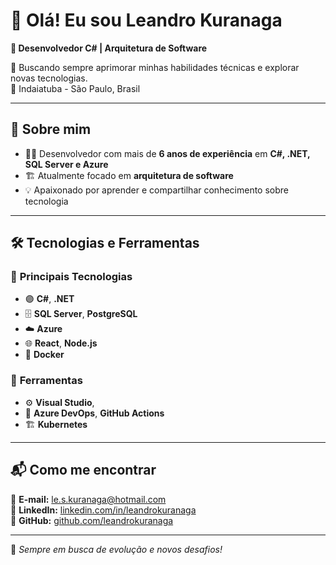# 👋 Olá! Eu sou Leandro Kuranaga

**🚀 Desenvolvedor C# | Arquitetura de Software**

🎯 Buscando sempre aprimorar minhas habilidades técnicas e explorar novas tecnologias.  
📍 Indaiatuba - São Paulo, Brasil

---

## 🚀 Sobre mim
- 👨‍💻 Desenvolvedor com mais de **6 anos de experiência** em **C#, .NET, SQL Server e Azure**  
- 🏗️ Atualmente focado em **arquitetura de software**  
- 💡 Apaixonado por aprender e compartilhar conhecimento sobre tecnologia  

---

## 🛠️ Tecnologias e Ferramentas

### 📌 **Principais Tecnologias**
- 🟣 **C#**, **.NET**
- 🗄️ **SQL Server**, **PostgreSQL**
- ☁️ **Azure**
- 🌐 **React**, **Node.js**
- 🐳 **Docker**

### 🔧 **Ferramentas**
- ⚙️ **Visual Studio**, 
- 🔁 **Azure DevOps**, **GitHub Actions**
- 🏗 **Kubernetes**

---


## 📬 Como me encontrar
📧 **E-mail:** [le.s.kuranaga@hotmail.com](mailto:le.s.kuranaga@hotmail.com)  
🔗 **LinkedIn:** [linkedin.com/in/leandrokuranaga](https://www.linkedin.com/in/leandrokuranaga/)  
📌 **GitHub:** [github.com/leandrokuranaga](https://github.com/leandrokuranaga/)  

---

🚀 *Sempre em busca de evolução e novos desafios!*
